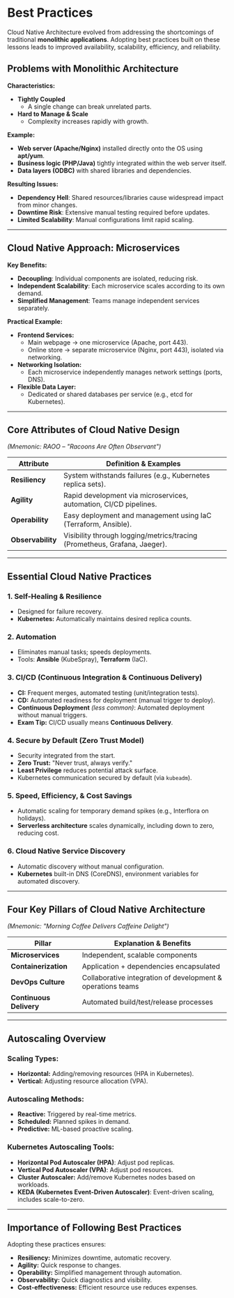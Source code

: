 # **Best Practices**

Cloud Native Architecture evolved from addressing the shortcomings of traditional **monolithic applications**. Adopting best practices built on these lessons leads to improved availability, scalability, efficiency, and reliability.

## **Problems with Monolithic Architecture**

**Characteristics:**
- **Tightly Coupled**  
  - A single change can break unrelated parts.
- **Hard to Manage & Scale**  
  - Complexity increases rapidly with growth.

**Example:**
- **Web server (Apache/Nginx)** installed directly onto the OS using **apt/yum**.
- **Business logic (PHP/Java)** tightly integrated within the web server itself.
- **Data layers (ODBC)** with shared libraries and dependencies.

**Resulting Issues:**
- **Dependency Hell**: Shared resources/libraries cause widespread impact from minor changes.
- **Downtime Risk**: Extensive manual testing required before updates.
- **Limited Scalability**: Manual configurations limit rapid scaling.

---

## **Cloud Native Approach: Microservices**

**Key Benefits:**
- **Decoupling**: Individual components are isolated, reducing risk.
- **Independent Scalability**: Each microservice scales according to its own demand.
- **Simplified Management**: Teams manage independent services separately.

**Practical Example:**
- **Frontend Services:**  
  - Main webpage → one microservice (Apache, port 443).  
  - Online store → separate microservice (Nginx, port 443), isolated via networking.
- **Networking Isolation:**  
  - Each microservice independently manages network settings (ports, DNS).
- **Flexible Data Layer:**  
  - Dedicated or shared databases per service (e.g., etcd for Kubernetes).

---

## **Core Attributes of Cloud Native Design**

*(Mnemonic: RAOO – "Racoons Are Often Observant")*

| Attribute      | Definition & Examples                                                     |
|----------------|---------------------------------------------------------------------------|
| **Resiliency** | System withstands failures (e.g., Kubernetes replica sets).               |
| **Agility**    | Rapid development via microservices, automation, CI/CD pipelines.         |
| **Operability**| Easy deployment and management using IaC (Terraform, Ansible).            |
| **Observability**| Visibility through logging/metrics/tracing (Prometheus, Grafana, Jaeger).|

---

## **Essential Cloud Native Practices**

### **1. Self-Healing & Resilience**
- Designed for failure recovery.
- **Kubernetes:** Automatically maintains desired replica counts.

### **2. Automation**
- Eliminates manual tasks; speeds deployments.
- Tools: **Ansible** (KubeSpray), **Terraform** (IaC).

### **3. CI/CD (Continuous Integration & Continuous Delivery)**
- **CI:** Frequent merges, automated testing (unit/integration tests).
- **CD:** Automated readiness for deployment (manual trigger to deploy).
- **Continuous Deployment** *(less common)*: Automated deployment without manual triggers.
- **Exam Tip:** CI/CD usually means **Continuous Delivery**.

### **4. Secure by Default (Zero Trust Model)**
- Security integrated from the start.
- **Zero Trust:** "Never trust, always verify."
- **Least Privilege** reduces potential attack surface.
- Kubernetes communication secured by default (via `kubeadm`).

### **5. Speed, Efficiency, & Cost Savings**
- Automatic scaling for temporary demand spikes (e.g., Interflora on holidays).
- **Serverless architecture** scales dynamically, including down to zero, reducing cost.

### **6. Cloud Native Service Discovery**
- Automatic discovery without manual configuration.
- **Kubernetes** built-in DNS (CoreDNS), environment variables for automated discovery.

---

## **Four Key Pillars of Cloud Native Architecture**

*(Mnemonic: "Morning Coffee Delivers Caffeine Delight")*

| Pillar                 | Explanation & Benefits                                           |
|------------------------|------------------------------------------------------------------|
| **Microservices**      | Independent, scalable components                                 |
| **Containerization**   | Application + dependencies encapsulated                          |
| **DevOps Culture**     | Collaborative integration of development & operations teams      |
| **Continuous Delivery**| Automated build/test/release processes                           |

---

## **Autoscaling Overview**

### **Scaling Types:**
- **Horizontal:** Adding/removing resources (HPA in Kubernetes).
- **Vertical:** Adjusting resource allocation (VPA).

### **Autoscaling Methods:**
- **Reactive:** Triggered by real-time metrics.
- **Scheduled:** Planned spikes in demand.
- **Predictive:** ML-based proactive scaling.

### **Kubernetes Autoscaling Tools:**
- **Horizontal Pod Autoscaler (HPA)**: Adjust pod replicas.
- **Vertical Pod Autoscaler (VPA)**: Adjust pod resources.
- **Cluster Autoscaler:** Add/remove Kubernetes nodes based on workloads.
- **KEDA (Kubernetes Event-Driven Autoscaler)**: Event-driven scaling, includes scale-to-zero.

---

## **Importance of Following Best Practices**
Adopting these practices ensures:
- **Resiliency:** Minimizes downtime, automatic recovery.
- **Agility:** Quick response to changes.
- **Operability:** Simplified management through automation.
- **Observability:** Quick diagnostics and visibility.
- **Cost-effectiveness:** Efficient resource use reduces expenses.